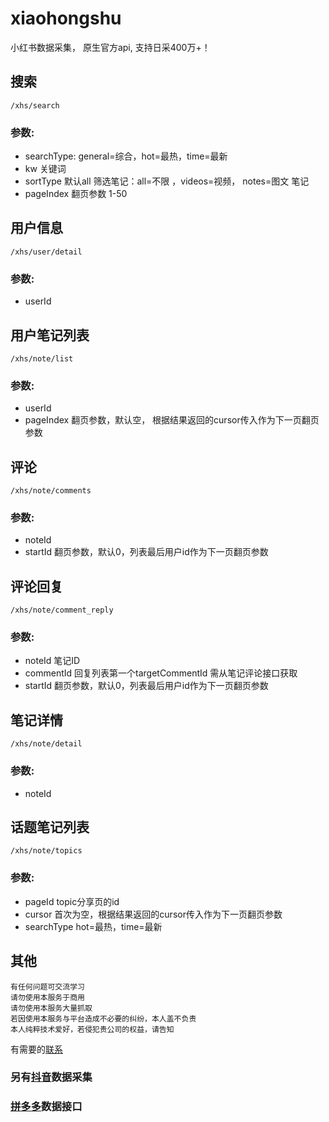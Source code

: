 # xiaohongshu
小红书数据采集， 原生官方api, 支持日采400万+！

 
## 搜索
```
/xhs/search
```
### 参数:
- searchType: general=综合，hot=最热，time=最新
- kw 关键词
- sortType  默认all	筛选笔记：all=不限 ，videos=视频， notes=图文 笔记 
- pageIndex 翻页参数 1-50

## 用户信息
```
/xhs/user/detail
```
### 参数:
- userId

## 用户笔记列表
```
/xhs/note/list
```
### 参数:
- userId
- pageIndex 翻页参数，默认空， 根据结果返回的cursor传入作为下一页翻页参数

## 评论
```
/xhs/note/comments
```
### 参数:
- noteId
- startId 翻页参数，默认0，列表最后用户id作为下一页翻页参数

## 评论回复
```
/xhs/note/comment_reply
```
### 参数:
- noteId 笔记ID
- commentId 回复列表第一个targetCommentId 需从笔记评论接口获取
- startId 翻页参数，默认0，列表最后用户id作为下一页翻页参数


## 笔记详情
```
/xhs/note/detail
```
### 参数:
- noteId

## 话题笔记列表
```
/xhs/note/topics
```
### 参数:
- pageId topic分享页的id
- cursor 首次为空，根据结果返回的cursor传入作为下一页翻页参数
- searchType hot=最热，time=最新

## 其他


```
有任何问题可交流学习  
请勿使用本服务于商用   
请勿使用本服务大量抓取   
若因使用本服务与平台造成不必要的纠纷，本人盖不负责  
本人纯粹技术爱好，若侵犯贵公司的权益，请告知  
```

有需要的[联系](https://qr.api.cli.im/newqr/create?data=https%253A%252F%252Fqm.qq.com%252Fcgi-bin%252Fqm%252Fqr%253Fk%253DgsXU_14bQsI8BdSevrFzHU7vIYnRCnFQ%2526noverify%253D0&level=H&transparent=false&bgcolor=%23FFFFFF&forecolor=%23000000&blockpixel=12&marginblock=1&logourl=&logoshape=no&size=500&kid=cliim&key=211db538a2ba8c28441f5d952fe165db)

### 另有[抖音](https://github.com/canglingzhiyue/douyin)数据采集
### [拼多多](https://github.com/canglingzhiyue/pdd)数据接口
